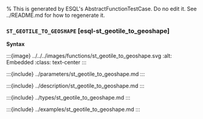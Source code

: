 % This is generated by ESQL's AbstractFunctionTestCase. Do no edit it. See ../README.md for how to regenerate it.

### `ST_GEOTILE_TO_GEOSHAPE` [esql-st_geotile_to_geoshape]

**Syntax**

:::{image} ../../../images/functions/st_geotile_to_geoshape.svg
:alt: Embedded
:class: text-center
:::


:::{include} ../parameters/st_geotile_to_geoshape.md
:::

:::{include} ../description/st_geotile_to_geoshape.md
:::

:::{include} ../types/st_geotile_to_geoshape.md
:::

:::{include} ../examples/st_geotile_to_geoshape.md
:::
